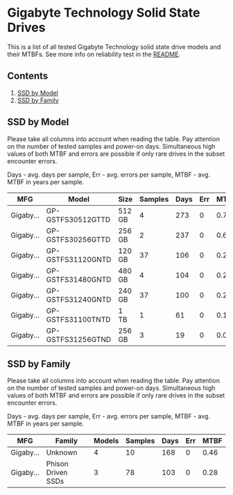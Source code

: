 Gigabyte Technology Solid State Drives
======================================

This is a list of all tested Gigabyte Technology solid state drive models and their MTBFs. See
more info on reliability test in the [README](https://github.com/linuxhw/SMART).

Contents
--------

1. [ SSD by Model  ](#ssd-by-model)
2. [ SSD by Family ](#ssd-by-family)

SSD by Model
------------

Please take all columns into account when reading the table. Pay attention on the
number of tested samples and power-on days. Simultaneous high values of both MTBF
and errors are possible if only rare drives in the subset encounter errors.

Days - avg. days per sample,
Err  - avg. errors per sample,
MTBF - avg. MTBF in years per sample.

| MFG       | Model              | Size   | Samples | Days  | Err   | MTBF |
|-----------|--------------------|--------|---------|-------|-------|------|
| Gigaby... | GP-GSTFS30512GTTD  | 512 GB | 4       | 273   | 0     | 0.75   |
| Gigaby... | GP-GSTFS30256GTTD  | 256 GB | 2       | 237   | 0     | 0.65   |
| Gigaby... | GP-GSTFS31120GNTD  | 120 GB | 37      | 106   | 0     | 0.29   |
| Gigaby... | GP-GSTFS31480GNTD  | 480 GB | 4       | 104   | 0     | 0.29   |
| Gigaby... | GP-GSTFS31240GNTD  | 240 GB | 37      | 100   | 0     | 0.28   |
| Gigaby... | GP-GSTFS31100TNTD  | 1 TB   | 1       | 61    | 0     | 0.17   |
| Gigaby... | GP-GSTFS31256GTND  | 256 GB | 3       | 19    | 0     | 0.05   |

SSD by Family
-------------

Please take all columns into account when reading the table. Pay attention on the
number of tested samples and power-on days. Simultaneous high values of both MTBF
and errors are possible if only rare drives in the subset encounter errors.

Days - avg. days per sample,
Err  - avg. errors per sample,
MTBF - avg. MTBF in years per sample.

| MFG       | Family                 | Models | Samples | Days  | Err   | MTBF |
|-----------|------------------------|--------|---------|-------|-------|------|
| Gigaby... | Unknown                | 4      | 10      | 168   | 0     | 0.46   |
| Gigaby... | Phison Driven SSDs     | 3      | 78      | 103   | 0     | 0.28   |
